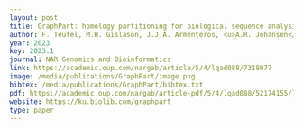 ```yaml
--- 
layout: post
title: GraphPart: homology partitioning for biological sequence analysis 
author: F. Teufel, M.H. Gislason, J.J.A. Armenteros, <u>A.R. Johansen</u>, O. Winther, H. Nielsen
year: 2023
key: 2023.1
journal: NAR Genomics and Bioinformatics
link: https://academic.oup.com/nargab/article/5/4/lqad088/7318077
image: /media/publications/GraphPart/image.png
bibtex: /media/publications/GraphPart/bibtex.txt
pdf: https://academic.oup.com/nargab/article-pdf/5/4/lqad088/52174155/lqad088.pdf
website: https://ku.biolib.com/graphpart
type: paper
---
```

